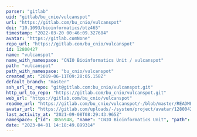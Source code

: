 ```yaml
---
parser: "gitlab"
uid: "gitlab/bu_cnio/vulcanspot"
url: "https://gitlab.com/bu_cnio/vulcanspot"
doi: "10.1093/bioinformatics/btz465"
timestamp: "2022-03-20 00:46:09.327684"
avatar: "https://gitlab.comNone"
repo_url: "https://gitlab.com/bu_cnio/vulcanspot"
id: 12800427
name: "vulcanspot"
name_with_namespace: "CNIO Bioinformatics Unit / vulcanspot"
path: "vulcanspot"
path_with_namespace: "bu_cnio/vulcanspot"
created_at: "2019-06-11T09:28:05.158Z"
default_branch: "master"
ssh_url_to_repo: "git@gitlab.com:bu_cnio/vulcanspot.git"
http_url_to_repo: "https://gitlab.com/bu_cnio/vulcanspot.git"
web_url: "https://gitlab.com/bu_cnio/vulcanspot"
readme_url: "https://gitlab.com/bu_cnio/vulcanspot/-/blob/master/README.md"
avatar_url: "https://gitlab.com/uploads/-/system/project/avatar/12800427/logo.png"
last_activity_at: "2021-09-08T08:29:43.965Z"
namespace: {"id": 3856948, "name": "CNIO Bioinformatics Unit", "path": "bu_cnio", "kind": "group", "full_path": "bu_cnio", "parent_id": null, "avatar_url": "/uploads/-/system/group/avatar/3856948/Logo_BU.png", "web_url": "https://gitlab.com/groups/bu_cnio"}
date: "2023-04-01 14:18:49.899314"
---
```

